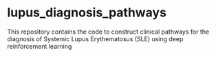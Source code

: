 # lupus_diagnosis_pathways
This repository contains the code to construct clinical pathways for the diagnosis of Systemic Lupus  Erythematosus (SLE) using deep reinforcement learning 
